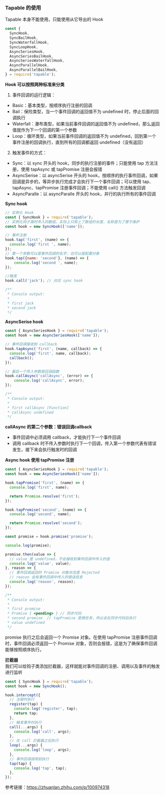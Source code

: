 ### Tapable 的使用
Tapable 本身不能使用，只能使用从它导出的 Hook
```javascript
const {
  SyncHook,
  SyncBailHook,
  SyncWaterfallHook,
  SyncLoopHook,
  AsyncSeriesHook,
  AsyncSeriesBailHook,
  AsyncSeriesWaterfallHook,
  AsyncParallelHook,
  AsyncParallelBailHook,
} = require('tapable');
```
**Hook 可以按照两种标准来分类**
1. 事件回调的运行逻辑：
- Basic：基本类型，按顺序执行注册的回调
- Bail：保险类型，当一个事件回调的返回值不为 undefined 时，停止后面的回调执行
- Waterfall：瀑布类型，如果当前事件回调的返回值不为 undefined，那么返回值就作为下一个回调的第一个参数
- Loop：循环类型，如果当前事件回调的返回值不为 undefined，回到第一个事件注册的回调执行，直到所有的回调都返回 undefined（没有返回）
2. 触发事件的方式：
- Sync：以 sync 开头的 hook，同步的执行注册的事件；只能使用 tap 方法注册，使用 tapAsync 或 tapPromise 注册会报错
-  AsyncSerise：以 asyncSerise 开头的 hook，按顺序的执行事件回调，如果回调是异步的，等异步执行完成才会执行下一个事件回调；可以使用 tap、tapAsync、tapPromise 注册事件回调；不能使用 call() 方法触发回调
- AsyncParalle：以 asyncParalle 开头的 hook，并行的执行所有的事件回调


**Sync hook**
```javascript
// 实例化 Hook
const { SyncHook } = require('tapable');
// 实例化钩子类时传入的数组，实际上只用上了数组的长度，名称是为了便于维护
const hook = new SyncHook(['name']);

// 事件注册
hook.tap('first', (name) => {
  console.log('first ', name);
});
// 第一个参数可以是事件回调的名字，也可以是配置对象
hook.tap({name: 'second'}, (name) => {
    console.log('second ', name);
});

//触发
hook.call('jack'); // 对应 sync hook

/**
 * Console output:
 * 
 * first jack
 * second jack
 */
```

**AsyncSerise hook**
```javascript
const { AsyncSeriesHook } = require('tapable');
const hook = new AsyncSeriesHook(['name']);

// 事件回调接收到 callback
hook.tapAsync('first', (name, callback) => {
  console.log('first', name, callback);
  callback();
});

// 最后一个传入参数是回调函数
hook.callAsync('callAsync', (error) => {
    console.log('callAsync', error);
});

/**
 * Console output:
 * 
 * first callAsync [Function]
 * callAsync undefined
 */
```
**callAsync 的第二个参数：错误回调callback**
- 事件回调中必须调用 callback，才能执行下一个事件回调
- 调用 callback 时不传入参数时执行下一个回调，传入第一个参数代表有错误发生，接下来会执行触发时的回调

**Async hook 使用 tapPromise 注册**
```javascript
const { AsyncSeriesHook } = require('tapable');
const hook = new AsyncSeriesHook(['name']);

hook.tapPromise('first', (name) => {
  console.log('first', name);

  return Promise.resolve('first');
});

hook.tapPromise('second', (name) => {
  console.log('second', name);

  return Promise.resolve('second');
});

const promise = hook.promise('promise');

console.log(promise);

promise.then(value => {
  // value 是 undefined，不会接收到事件回调中传入的值
  console.log('value', value);
}, reason => {
  // 事件回调返回的 Promise 对象状态是 Rejected
  // reason 会有事件回调中传入的错误信息
  console.log('reason', reason);
});

/**
 * Console output:
 * 
 * first promise
 * Promise { <pending> } // 同步代码
 * second promise  // tapPromise 是微任务，所以会在同步代码后执行
 * value undefined
 */
```
promise 执行之后会返回一个 Promise 对象。在使用 tapPromise 注册事件回调时，事件回调必须返回一个 Promise 对象，否则会报错，这是为了确保事件回调能够按照顺序执行。  

**拦截器**  
我们可以给钩子类添加拦截器，这样就能对事件回调的注册、调用以及事件的触发进行监听
```javascript
const { SyncHook } = require('tapable');
const hook = new SyncHook();

hook.intercept({
  // 注册时执行
  register(tap) {
    console.log('register', tap);
    return tap;
  },
  // 触发事件时执行
  call(...args) {
    console.log('call', args);
  },
  // 在 call 拦截器之后执行
  loop(...args) {
    console.log('loop', args);
  },
  // 事件回调调用前执行
  tap(tap) {
    console.log('tap', tap);
  },
});

```

参考链接：https://zhuanlan.zhihu.com/p/100974318
